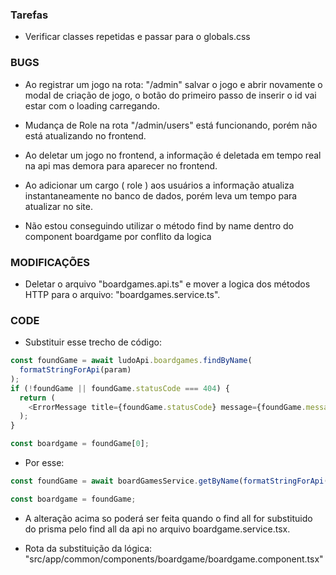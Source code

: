 ### Tarefas

- Verificar classes repetidas e passar para o globals.css

### BUGS

- Ao registrar um jogo na rota: "/admin" salvar o jogo e abrir novamente o modal de criação de jogo, o botão do primeiro passo de inserir o id vai estar com o loading carregando.

- Mudança de Role na rota "/admin/users" está funcionando, porém não está atualizando no frontend.

- Ao deletar um jogo no frontend, a informação é deletada em tempo real na api mas demora para aparecer no frontend.

- Ao adicionar um cargo ( role ) aos usuários a informação atualiza instantaneamente no banco de dados, porém leva um tempo para atualizar no site.

- Não estou conseguindo utilizar o método find by name dentro do component boardgame por conflito da logica

### MODIFICAÇÕES

- Deletar o arquivo "boardgames.api.ts" e mover a logica dos métodos HTTP para o arquivo: "boardgames.service.ts".

### CODE

- Substituir esse trecho de código:

```javascript
const foundGame = await ludoApi.boardgames.findByName(
  formatStringForApi(param)
);
if (!foundGame || foundGame.statusCode === 404) {
  return (
    <ErrorMessage title={foundGame.statusCode} message={foundGame.message} />
  );
}

const boardgame = foundGame[0];
```

- Por esse:

```javascript
const foundGame = await boardGamesService.getByName(formatStringForApi(param));

const boardgame = foundGame;
```

- A alteração acima so poderá ser feita quando o find all for substituido do prisma pelo find all da api no arquivo boardgame.service.tsx.

- Rota da substituição da lógica: "src/app/common/components/boardgame/boardgame.component.tsx"
